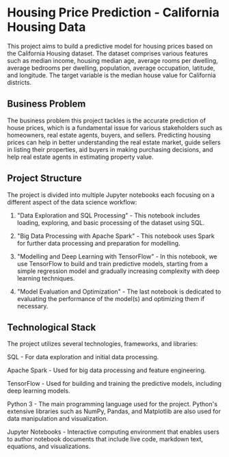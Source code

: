 # Housing Price Prediction - California Housing Data
This project aims to build a predictive model for housing prices based on the California Housing dataset. The dataset comprises various features such as median income, housing median age, average rooms per dwelling, average bedrooms per dwelling, population, average occupation, latitude, and longitude. The target variable is the median house value for California districts.

## Business Problem
The business problem this project tackles is the accurate prediction of house prices, which is a fundamental issue for various stakeholders such as homeowners, real estate agents, buyers, and sellers. Predicting housing prices can help in better understanding the real estate market, guide sellers in listing their properties, aid buyers in making purchasing decisions, and help real estate agents in estimating property value.

## Project Structure
The project is divided into multiple Jupyter notebooks each focusing on a different aspect of the data science workflow:

1. "Data Exploration and SQL Processing" - This notebook includes loading, exploring, and basic processing of the dataset using SQL.

2. "Big Data Processing with Apache Spark" - This notebook uses Spark for further data processing and preparation for modelling.

3. "Modelling and Deep Learning with TensorFlow" - In this notebook, we use TensorFlow to build and train predictive models, starting from a simple regression model and gradually increasing complexity with deep learning techniques.

4. "Model Evaluation and Optimization" - The last notebook is dedicated to evaluating the performance of the model(s) and optimizing them if necessary.

## Technological Stack
The project utilizes several technologies, frameworks, and libraries:

SQL - For data exploration and initial data processing.

Apache Spark - Used for big data processing and feature engineering.

TensorFlow - Used for building and training the predictive models, including deep learning models.

Python 3 - The main programming language used for the project. Python's extensive libraries such as NumPy, Pandas, and Matplotlib are also used for data manipulation and visualization.

Jupyter Notebooks - Interactive computing environment that enables users to author notebook documents that include live code, markdown text, equations, and visualizations.
